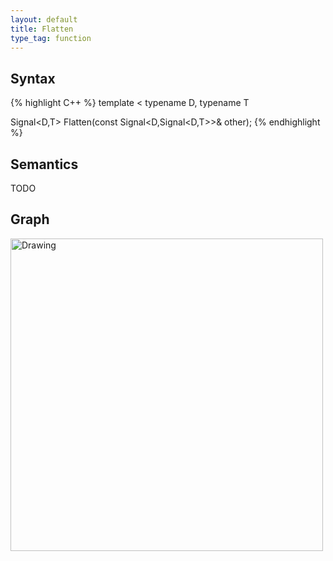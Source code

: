 ```yaml
---
layout: default
title: Flatten
type_tag: function
---
```

## Syntax
{% highlight C++ %}
template
<
    typename D,
    typename T
>
Signal<D,T> Flatten(const Signal<D,Signal<D,T>>& other);
{% endhighlight %}

## Semantics
TODO

## Graph
<img src="{{ site.baseurl }}/media/flow_flatten.png" alt="Drawing" width="500px"/>